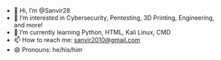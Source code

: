 - 👋 Hi, I’m @Sanvir28
- 👀 I’m interested in Cybersecurity, Pentesting, 3D Printing, Engineering, and more!
- 🌱 I’m currently learning Python, HTML, Kali Linux, CMD
- 📫 How to reach me: sanvir2010@gmail.com
- 😄 Pronouns: he/his/him

<!---
Sanvir28/Sanvir28 is a ✨ special ✨ repository because its `README.md` (this file) appears on your GitHub profile.
You can click the Preview link to take a look at your changes.
--->
